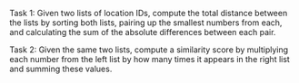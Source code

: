 Task 1:
Given two lists of location IDs, compute the total distance between the lists by sorting both lists, pairing up the smallest numbers from each, and calculating the sum of the absolute differences between each pair.

Task 2:
Given the same two lists, compute a similarity score by multiplying each number from the left list by how many times it appears in the right list and summing these values.